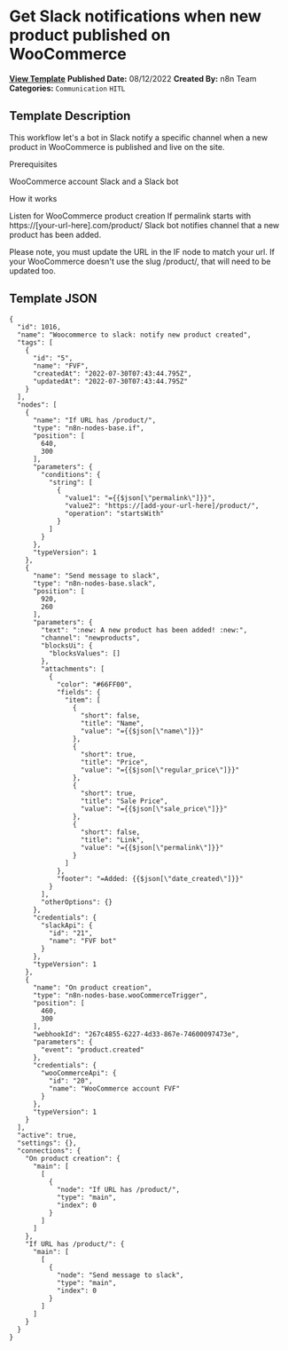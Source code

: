 # Get Slack notifications when new product published on WooCommerce

**[View Template](https://n8n.io/workflows/1765-/)**  **Published Date:** 08/12/2022  **Created By:** n8n Team  **Categories:** `Communication` `HITL`  

## Template Description

This workflow let's a bot in Slack notify a specific channel when a new product in WooCommerce is published and live on the site. 

Prerequisites

WooCommerce account
Slack and a Slack bot

How it works

Listen for WooCommerce product creation
If permalink starts with https://[your-url-here].com/product/
Slack bot notifies channel that a new product has been added. 

Please note, you must update the URL in the IF node to match your url. If your WooCommerce doesn't use the slug /product/, that will need to be updated too. 


## Template JSON

```
{
  "id": 1016,
  "name": "Woocommerce to slack: notify new product created",
  "tags": [
    {
      "id": "5",
      "name": "FVF",
      "createdAt": "2022-07-30T07:43:44.795Z",
      "updatedAt": "2022-07-30T07:43:44.795Z"
    }
  ],
  "nodes": [
    {
      "name": "If URL has /product/",
      "type": "n8n-nodes-base.if",
      "position": [
        640,
        300
      ],
      "parameters": {
        "conditions": {
          "string": [
            {
              "value1": "={{$json[\"permalink\"]}}",
              "value2": "https://[add-your-url-here]/product/",
              "operation": "startsWith"
            }
          ]
        }
      },
      "typeVersion": 1
    },
    {
      "name": "Send message to slack",
      "type": "n8n-nodes-base.slack",
      "position": [
        920,
        260
      ],
      "parameters": {
        "text": ":new: A new product has been added! :new:",
        "channel": "newproducts",
        "blocksUi": {
          "blocksValues": []
        },
        "attachments": [
          {
            "color": "#66FF00",
            "fields": {
              "item": [
                {
                  "short": false,
                  "title": "Name",
                  "value": "={{$json[\"name\"]}}"
                },
                {
                  "short": true,
                  "title": "Price",
                  "value": "={{$json[\"regular_price\"]}}"
                },
                {
                  "short": true,
                  "title": "Sale Price",
                  "value": "={{$json[\"sale_price\"]}}"
                },
                {
                  "short": false,
                  "title": "Link",
                  "value": "={{$json[\"permalink\"]}}"
                }
              ]
            },
            "footer": "=Added: {{$json[\"date_created\"]}}"
          }
        ],
        "otherOptions": {}
      },
      "credentials": {
        "slackApi": {
          "id": "21",
          "name": "FVF bot"
        }
      },
      "typeVersion": 1
    },
    {
      "name": "On product creation",
      "type": "n8n-nodes-base.wooCommerceTrigger",
      "position": [
        460,
        300
      ],
      "webhookId": "267c4855-6227-4d33-867e-74600097473e",
      "parameters": {
        "event": "product.created"
      },
      "credentials": {
        "wooCommerceApi": {
          "id": "20",
          "name": "WooCommerce account FVF"
        }
      },
      "typeVersion": 1
    }
  ],
  "active": true,
  "settings": {},
  "connections": {
    "On product creation": {
      "main": [
        [
          {
            "node": "If URL has /product/",
            "type": "main",
            "index": 0
          }
        ]
      ]
    },
    "If URL has /product/": {
      "main": [
        [
          {
            "node": "Send message to slack",
            "type": "main",
            "index": 0
          }
        ]
      ]
    }
  }
}
```

